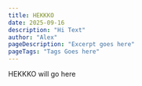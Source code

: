 ```yaml
--- 
title: HEKKKO
date: 2025-09-16
description: "Hi Text"
author: "Alex"
pageDescription: "Excerpt goes here"
pageTags: "Tags Goes here"
---
```



HEKKKO will go here


